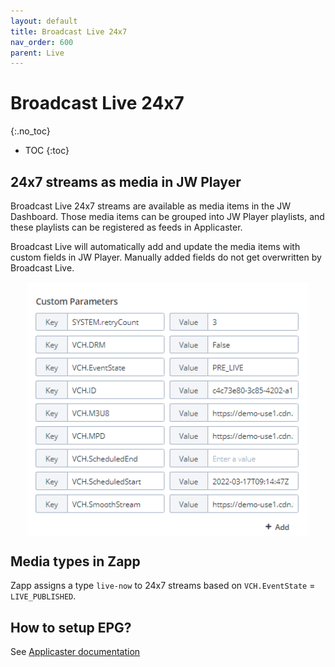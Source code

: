 ```yaml
---
layout: default
title: Broadcast Live 24x7
nav_order: 600
parent: Live
---
```

# Broadcast Live 24x7
{:.no_toc}

- TOC
{:toc}

## 24x7 streams as media in JW Player
Broadcast Live 24x7 streams are available as media items in the JW Dashboard. Those media items can be grouped into JW Player playlists, and these playlists can be registered as feeds in Applicaster. 

Broadcast Live will automatically add and update the media items with custom fields in JW Player. Manually added fields do not get overwritten by Broadcast Live. 

<div style="display:flex; justify-content: center;"> 
  <img src="../img/broadcast-live-stream-parameters.png" width="450">
</div>

## Media types in Zapp
Zapp assigns a type `live-now` to 24x7 streams based on `VCH.EventState` = `LIVE_PUBLISHED`. 

## How to setup EPG?
See [Applicaster documentation](https://applicaster.zendesk.com/hc/en-us/articles/360041871512-Create-an-EPG-like-program-list-with-existing-components-in-QB-Mobile)
